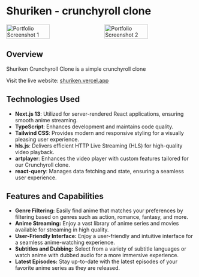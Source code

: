 # Shuriken - crunchyroll clone


<div style="display: flex; justify-content: space-between;">
    <img src="https://scontent.fceb2-2.fna.fbcdn.net/v/t1.15752-9/385366101_152333571236391_6448183953304001496_n.png?_nc_cat=102&ccb=1-7&_nc_sid=ae9488&_nc_eui2=AeGQxGTV-4cE5jYzjL390QePJ3H2XAHtDz8ncfZcAe0PP3jNlCz9cd4gTtFLkok5XDWQDtThHIBe9DXx8xEIa-TC&_nc_ohc=PHOJrnhAZxsAX9LMgbL&_nc_ht=scontent.fceb2-2.fna&oh=03_AdQox6oo2xyjxsRA4ej4Jlh1g4qt8eWxT2cn27F_t7rS_w&oe=654B9D25" alt="Portfolio Screenshot 1" width="48%">
    <img src="https://scontent.fcrk4-1.fna.fbcdn.net/v/t1.15752-9/386890676_1079598033080030_8811431689580522246_n.png?_nc_cat=111&ccb=1-7&_nc_sid=ae9488&_nc_eui2=AeFczfqbQlGbLLWOp-5xrNK3Lghgv4SSuaAuCGC_hJK5oEoSMn_f7MjOWYrfue43QdXkZmy8cd_ZVw-figs_a6Um&_nc_ohc=SiDAHjnfnlgAX-OfGZa&_nc_ht=scontent.fcrk4-1.fna&oh=03_AdS9MFe1kLhThUmmn-Mv2sgzsqkBslzd850Fo58yQLS6Zg&oe=654B709E" alt="Portfolio Screenshot 2" width="48%">
</div>

## Overview

Shuriken Crunchyroll Clone is a simple crunchyroll clone

Visit the live website: [shuriken.vercel.app](https://shuriken.vercel.app)

## Technologies Used

- **Next.js 13**: Utilized for server-rendered React applications, ensuring smooth anime streaming.
- **TypeScript**: Enhances development and maintains code quality.
- **Tailwind CSS**: Provides modern and responsive styling for a visually pleasing user experience.
- **hls.js**: Delivers efficient HTTP Live Streaming (HLS) for high-quality video playback.
- **artplayer**: Enhances the video player with custom features tailored for our Crunchyroll clone.
- **react-query**: Manages data fetching and state, ensuring a seamless user experience.

## Features and Capabilities

- **Genre Filtering:** Easily find anime that matches your preferences by filtering based on genres such as action, romance, fantasy, and more.
- **Anime Streaming:** Enjoy a vast library of anime series and movies available for streaming in high quality.
- **User-Friendly Interface:** Enjoy a user-friendly and intuitive interface for a seamless anime-watching experience.
- **Subtitles and Dubbing:** Select from a variety of subtitle languages or watch anime with dubbed audio for a more immersive experience.
- **Latest Episodes:** Stay up-to-date with the latest episodes of your favorite anime series as they are released.
